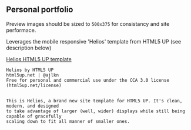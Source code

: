 ## Personal portfolio

Preview images should be sized to `500x375` for consistancy and site performace.

Leverages the mobile responsive 'Helios' template from HTML5 UP (see description below)

[Helios HTML5 UP template](https://html5up.net/uploads/demos/helios/)

```
Helios by HTML5 UP
html5up.net | @ajlkn
Free for personal and commercial use under the CCA 3.0 license (html5up.net/license)


This is Helios, a brand new site template for HTML5 UP. It's clean, modern, and designed
to take advantage of larger (well, wider) displays while still being capable of gracefully
scaling down to fit all manner of smaller ones.
```